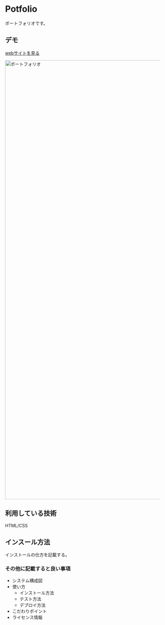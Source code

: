 Potfolio
====

ポートフォリオです。

## デモ
[webサイトを見る](https://portfolio-hayate.herokuapp.com/)

<img width="1431" alt="ポートフォリオ" src="https://user-images.githubusercontent.com/84797338/122875385-26293f00-d36f-11eb-8aaf-3c4d2dac902c.png">


## 利用している技術
HTML/CSS

## インスール方法
インストールの仕方を記載する。

### その他に記載すると良い事項
* システム構成図
* 使い方
    * インストール方法
    * テスト方法
    * デプロイ方法
* こだわりポイント
* ライセンス情報
